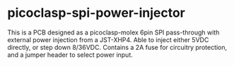 # picoclasp-spi-power-injector
This is a PCB designed as a picoclasp-molex 6pin SPI pass-through with external power injection from a JST-XHP4. Able to inject either 5VDC directly, or step down 8/36VDC. Contains a 2A fuse for circuitry protection, and a jumper header to select power input.

